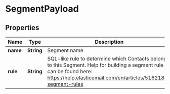 

# SegmentPayload


## Properties

| Name | Type | Description | Notes |
|------------ | ------------- | ------------- | -------------|
|**name** | **String** | Segment name |  |
|**rule** | **String** | SQL-like rule to determine which Contacts belong to this Segment. Help for building a segment rule can be found here: https://help.elasticemail.com/en/articles/5162182-segment-rules |  |



